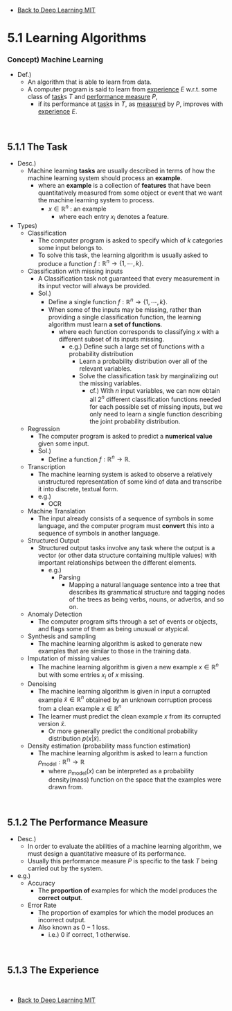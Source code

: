 * [Back to Deep Learning MIT](../../main.md)

# 5.1 Learning Algorithms

### Concept) Machine Learning
- Def.)
  - An algorithm that is able to learn from data.
  - A computer program is said to learn from [experience](#513-the-experience) $`E`$ w.r.t. some class of [task](#511-the-task)s $`T`$ and [performance measure](#512-the-performance-measure) $`P`$, 
    - if its performance at [task](#511-the-task)s in $`T`$, as [measured](#512-the-performance-measure) by $`P`$, improves with [experience](#513-the-experience) $`E`$.

<br>

## 5.1.1 The Task
- Desc.)
  - Machine learning **tasks** are usually described in terms of how the machine learning system should process an **example**.
    - where an **example** is a collection of **features** that have been quantitatively measured from some object or event that we want the machine learning system to process.
      - $`x\in\mathbb{R}^n`$ : an example
        - where each entry $`x_i`$ denotes a feature.
- Types)
  - Classification
    - The computer program is asked to specify which of $`k`$ categories some input belongs to.
    - To solve this task, the learning algorithm is usually asked to produce a function $`f:\mathbb{R}^n\rightarrow\lbrace1,\cdots, k\rbrace`$.
  - Classification with missing inputs
    - A Classification task not guaranteed that every measurement in its input vector will always be provided.
    - Sol.)
      - Define a single function $`f:\mathbb{R}^n\rightarrow\lbrace1,\cdots, k\rbrace`$.
      - When some of the inputs may be missing, rather than providing a single classification function, the learning algorithm must learn **a set of functions**.
        - where each function corresponds to classifying $`x`$ with a different subset of its inputs missing.
          - e.g.) Define such a large set of functions with a probability distribution
            - Learn a probability distribution over all of the relevant variables.
            - Solve the classification task by marginalizing out the missing variables.
              - cf.) With $`n`$ input variables, we can now obtain all $`2^n`$ different classification functions needed for each possible set of missing inputs, but we only need to learn a single function describing the joint probability distribution.
  - Regression
    - The computer program is asked to predict a **numerical value** given some input.
    - Sol.)
      - Define a function $`f:\mathbb{R}^n\rightarrow\mathbb{R}`$.
  - Transcription
    - The machine learning system is asked to observe a relatively unstructured representation of some kind of data and transcribe it into discrete, textual form.
    - e.g.)
      - OCR
  - Machine Translation
    - The input already consists of a sequence of symbols in some language, and the computer program must **convert** this into a sequence of symbols in another language.
  - Structured Output
    - Structured output tasks involve any task where the output is a vector (or other data structure containing multiple values) with important relationships between the different elements.
      - e.g.)
        - Parsing
          - Mapping a natural language sentence into a tree that describes its grammatical structure and tagging nodes of the trees as being verbs, nouns, or adverbs, and so on.
  - Anomaly Detection
    - The computer program sifts through a set of events or objects, and flags some of them as being unusual or atypical.
  - Synthesis and sampling
    - The machine learning algorithm is asked to generate new examples that are similar to those in the training data.
  - Imputation of missing values
    - The machine learning algorithm is given a new example $`x\in\mathbb{R}^n`$ but with some entries $`x_i`$ of $`x`$ missing.
  - Denoising
    - The machine learning algorithm is given in input a corrupted example $`\tilde{x}\in\mathbb{R}^n`$ obtained by an unknown corruption process from a clean example $`x\in\mathbb{R}^n`$
    - The learner must predict the clean example $`x`$ from its corrupted version $`\tilde{x}`$.
      - Or more generally predict the conditional probability distribution $`p(x|\tilde{x})`$.
  - Density estimation (probability mass function estimation)
    - The machine learning algorithm is asked to learn a function $`p_{\textrm{model}} : \mathbb{R^n}\rightarrow\mathbb{R}`$
      - where $`p_{\textrm{model}}(x)`$ can be interpreted as a probability density(mass) function on the space that the examples were drawn from.


<br>

## 5.1.2 The Performance Measure
- Desc.)
  - In order to evaluate the abilities of a machine learning algorithm, we must design a quantitative measure of its performance.
  - Usually this performance measure $`P`$ is specific to the task $`T`$ being carried out by the system.
- e.g.)
  - Accuracy
    - The **proportion of** examples for which the model produces the **correct output**.
  - Error Rate
    - The proportion of examples for which the model produces an incorrect output.
    - Also known as $`0-1`$ loss.
      - i.e.) $`0`$ if correct, $`1`$ otherwise. 



<br>

## 5.1.3 The Experience





<br>

* [Back to Deep Learning MIT](../../main.md)